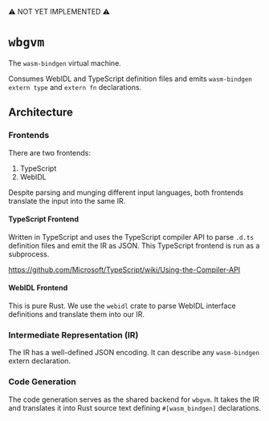 ⚠ NOT YET IMPLEMENTED ⚠

# `wbgvm`

The `wasm-bindgen` virtual machine.

Consumes WebIDL and TypeScript definition files and emits `wasm-bindgen` `extern
type` and `extern fn` declarations.

## Architecture

### Frontends

There are two frontends:

1. TypeScript
2. WebIDL

Despite parsing and munging different input languages, both frontends translate
the input into the same IR.

#### TypeScript Frontend

Written in TypeScript and uses the TypeScript compiler API to parse `.d.ts`
definition files and emit the IR as JSON. This TypeScript frontend is run as a
subprocess.

https://github.com/Microsoft/TypeScript/wiki/Using-the-Compiler-API

#### WebIDL Frontend

This is pure Rust. We use the `webidl` crate to parse WebIDL interface
definitions and translate them into our IR.

### Intermediate Representation (IR)

The IR has a well-defined JSON encoding. It can describe any `wasm-bindgen`
extern declaration.

### Code Generation

The code generation serves as the shared backend for `wbgvm`. It takes the IR
and translates it into Rust source text defining `#[wasm_bindgen]` declarations.
